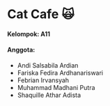 # Cat Cafe 🙀

#### Kelompok: A11  
#### Anggota:
- Andi Salsabila Ardian
- Fariska Fedira Ardhanariswari
- Febrian Irvansyah
- Muhammad Madhani Putra
- Shaquille Athar Adista
